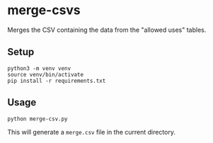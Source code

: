 # merge-csvs

Merges the CSV containing the data from the "allowed uses" tables.

## Setup

```
python3 -m venv venv
source venv/bin/activate
pip install -r requirements.txt
```

## Usage

```bash
python merge-csv.py
```

This will generate a `merge.csv` file in the current directory.
